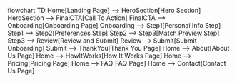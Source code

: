 flowchart TD
  Home[Landing Page] --> HeroSection[Hero Section]
  HeroSection --> FinalCTA[Call To Action]
  FinalCTA --> Onboarding[Onboarding Page]
  Onboarding --> Step1[Personal Info Step]
  Step1 --> Step2[Preferences Step]
  Step2 --> Step3[Match Preview Step]
  Step3 --> Review[Review and Submit]
  Review --> Submit[Submit Onboarding]
  Submit --> ThankYou[Thank You Page]
  Home --> About[About Us Page]
  Home --> HowItWorks[How It Works Page]
  Home --> Pricing[Pricing Page]
  Home --> FAQ[FAQ Page]
  Home --> Contact[Contact Us Page]